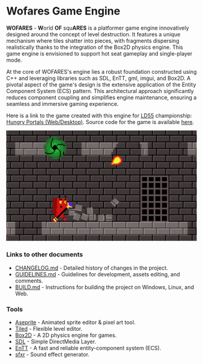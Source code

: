 # Wofares Game Engine

**WOFARES** - **W**orld **OF** squ**ARES** is a platformer game engine innovatively designed around the concept of level destruction. It features a unique mechanism where tiles shatter into pieces, with fragments dispersing realistically thanks to the integration of the Box2D physics engine. This game engine is envisioned to support hot seat gameplay and single-player mode.

At the core of WOFARES's engine lies a robust foundation constructed using C++ and leveraging libraries such as SDL, EnTT, gml, imgui, and Box2D. A pivotal aspect of the game's design is the extensive application of the Entity Component System (ECS) pattern. This architectural approach significantly reduces component coupling and simplifies engine maintenance, ensuring a seamless and immersive gaming experience.

Here is a link to the game created with this engine for [LD55](https://ldjam.com/events/ludum-dare/55/ld55-hungry-portals) championship: [Hungry Portals (Web/Desktop)](https://marleeeeeey.itch.io/ld55-hungry-portals). Source code for the game is available [here](https://github.com/marleeeeeey/LD55_Hungry_Portals).

![game screenshot](docs/wofares_game_engine_screenshot.png)

### Links to other documents

- [CHANGELOG.md](CHANGELOG.md) - Detailed history of changes in the project.
- [GUIDELINES.md](GUIDELINES.md) - Guidelines for development, assets editing, and comments.
- [BUILD.md](BUILD.md) - Instructions for building the project on Windows, Linux, and Web.

### Tools

- [Aseprite](https://www.aseprite.org/) - Animated sprite editor & pixel art tool.
- [Tiled](https://www.mapeditor.org/) - Flexible level editor.
- [Box2D](https://box2d.org/) - A 2D physics engine for games.
- [SDL](https://www.libsdl.org/) - Simple DirectMedia Layer.
- [EnTT](https://github.com/skypjack/entt) - A fast and reliable entity-component system (ECS).
- [sfxr](https://sfxr.me/) - Sound effect generator.
